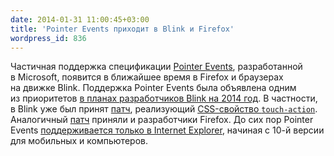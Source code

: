 ```yaml
---
date: 2014-01-31 11:00:45+03:00
title: 'Pointer Events приходит в Blink и Firefox'
wordpress_id: 836
---
```


Частичная поддержка спецификации [Pointer Events](http://www.w3.org/TR/pointerevents/), разработанной в Microsoft, появится в ближайшее время в Firefox и браузерах на движке Blink. Поддержка Pointer Events была объявлена одним из приоритетов [в планах разработчиков Blink на 2014 год](https://groups.google.com/a/chromium.org/forum/#!topic/blink-dev/Z5OzwYh3Wfk/discussion). В частности, в Blink уже был принят [патч](https://src.chromium.org/viewvc/blink?revision=160153&view=revision), реализующий [CSS-свойство `touch-action`](http://www.w3.org/TR/pointerevents/#the-touch-action-css-property). Аналогичный [патч](https://bugzilla.mozilla.org/show_bug.cgi?id=795567#c146) приняли и разработчики Firefox. До сих пор Pointer Events [поддерживается только в Internet Explorer](http://caniuse.com/pointer), начиная с 10-й версии для мобильных и компьютеров.
